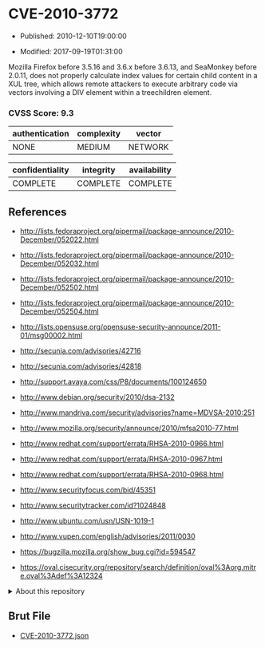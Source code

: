 # CVE-2010-3772

- Published: 2010-12-10T19:00:00

- Modified: 2017-09-19T01:31:00

Mozilla Firefox before 3.5.16 and 3.6.x before 3.6.13, and SeaMonkey before 2.0.11, does not properly calculate index values for certain child content in a XUL tree, which allows remote attackers to execute arbitrary code via vectors involving a DIV element within a treechildren element.

### CVSS Score: **9.3**

| authentication | complexity | vector |
| --- | --- | --- |
| NONE | MEDIUM | NETWORK |

| confidentiality | integrity | availability |
| --- | --- | --- |
| COMPLETE | COMPLETE | COMPLETE |

## References

* http://lists.fedoraproject.org/pipermail/package-announce/2010-December/052022.html

* http://lists.fedoraproject.org/pipermail/package-announce/2010-December/052032.html

* http://lists.fedoraproject.org/pipermail/package-announce/2010-December/052502.html

* http://lists.fedoraproject.org/pipermail/package-announce/2010-December/052504.html

* http://lists.opensuse.org/opensuse-security-announce/2011-01/msg00002.html

* http://secunia.com/advisories/42716

* http://secunia.com/advisories/42818

* http://support.avaya.com/css/P8/documents/100124650

* http://www.debian.org/security/2010/dsa-2132

* http://www.mandriva.com/security/advisories?name=MDVSA-2010:251

* http://www.mozilla.org/security/announce/2010/mfsa2010-77.html

* http://www.redhat.com/support/errata/RHSA-2010-0966.html

* http://www.redhat.com/support/errata/RHSA-2010-0967.html

* http://www.redhat.com/support/errata/RHSA-2010-0968.html

* http://www.securityfocus.com/bid/45351

* http://www.securitytracker.com/id?1024848

* http://www.ubuntu.com/usn/USN-1019-1

* http://www.vupen.com/english/advisories/2011/0030

* https://bugzilla.mozilla.org/show_bug.cgi?id=594547

* https://oval.cisecurity.org/repository/search/definition/oval%3Aorg.mitre.oval%3Adef%3A12324

<details>
<summary>About this repository</summary> 

  This repository is part of the project [Live Hack CVE](https://github.com/Live-Hack-CVE). Main website can be found [www.live-hack.org](https://www.live-hack.org) 
  
  Made by [Sn0wAlice](https://github.com/Sn0wAlice) for the people that care about security and need to have a feed of the latest CVEs. Hope you enjoy it, don't forget to star the repo and follow me on [Twitter](https://twitter.com/Sn0wAlice) and [Github](https://github.com/Sn0wAlice). And that is my [personnal website](https://www.alice-snow.me/)

  - [Home Page](https://github.com/Live-Hack-CVE)
  - [Framework](https://github.com/Live-Hack-CVE/cve-framework)
  - [CVE database](https://github.com/Live-Hack-CVE/full_database)
  - [Changelog](https://github.com/Live-Hack-CVE/Changelog)
</details>

## Brut File

* [CVE-2010-3772.json](https://raw.githubusercontent.com/Live-Hack-CVE/full_database/main/cves/2010/CVE-2010-3772.json)

